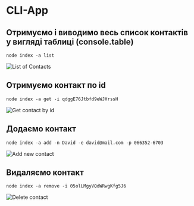 # CLI-App

## Отримуємо і виводимо весь список контактів у вигляді таблиці (console.table)

`node index -a list`

![List of Contacts](https://monosnap.com/file/Vff5HM0CallEn5YthqwBdJS1D760QO)

## Отримуємо контакт по id

`node index -a get -i qdggE76Jtbfd9eWJHrssH`

![Get contact by id](https://monosnap.com/file/Kf9KNmXDMnnehaxT3N8ng1pzPuH98U)

## Додаємо контакт

`node index -a add -n David -e david@mail.com -p 066352-6703`

![Add new contact](https://monosnap.com/file/M1LFB0XgbWp1atNaMnO35RBN7M8gb3)

## Видаляємо контакт

`node index -a remove -i 05olLMgyVQdWRwgKfg5J6`

![Delete contact](https://monosnap.com/file/OasxkIhOXUUhN3NPYKcJPBUfQgxpbR)
